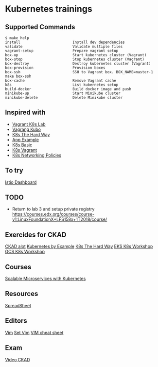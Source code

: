 # Kubernetes trainings

## Supported Commands

<!-- START makefile-doc -->
```
$ make help
install                        Install dev dependencies
validate                       Validate multiple files
vagrant-setup                  Prepare vagrant setup
box-up                         Start kubernetes cluster (Vagrant)
box-stop                       Stop kubernetes cluster (Vagrant)
box-destroy                    Destroy kubernetes cluster (Vagrant)
box-provision                  Provision boxes
box-ssh                        SSH to Vagrant box. BOX_NAME=master-1 make box-ssh
box-cache                      Remove Vagrant cache
k8s                            List kubernetes setup
build-docker                   Build docker image and push
minikube-up                    Start Minikube cluster
minikube-delete                Delete Minikube cluster
```
<!-- END makefile-doc -->

## Inspired with

- [Vagrant K8s Lab](https://github.com/xbernpa/vagrant-kubernetes-lab)
- [Vagrang Kubo](https://github.com/rgl/kubernetes-ubuntu-vagrant)
- [K8s The Hard Way](https://github.com/kelseyhightower/kubernetes-the-hard-way/blob/master/docs/04-certificate-authority.md)
- [App Example](https://github.com/ik-learning/vagrant-ubuntu-k8s/tree/master/examples/client/go)
- [K8s Basic](https://kubernetes.io/docs/tutorials/kubernetes-basics/)
- [K8s Vagrant](https://github.com/ereslibre/kubernetes-cluster-vagrant)
- [K8s Networking Policies](https://github.com/ahmetb/kubernetes-network-policy-recipes)
<!-- TODO certificates out. Deploy stuff via worker -->

## To try

[Istio Dashboard](https://github.com/ik-kubernetes/naftis)

## TODO

- Return to lab 3 and setup private registry
https://courses.edx.org/courses/course-v1:LinuxFoundationX+LFS158x+1T2018/course/

## Exercides for CKAD

[CKAD alot](https://github.com/dgkanatsios/CKAD-exercises)
[Kubernetes by Example](http://kubernetesbyexample.com/)
[K8s The Hard Way](https://github.com/kelseyhightower/kubernetes-the-hard-way)
[EKS K8s Workshop](https://github.com/aws-samples/aws-workshop-for-kubernetes)
[GCS K8s Workshop](https://github.com/aws-samples/aws-workshop-for-kubernetes)

## Courses

[Scalable Microservices with Kubernetes](https://eu.udacity.com/course/scalable-microservices-with-kubernetes--ud615)

## Resources

[SpreadSheet](https://docs.google.com/spreadsheets/d/10NltoF_6y3mBwUzQ4bcQLQfCE1BWSgUDcJXy-Qp2JEU/edit#gid=0)

## Editors

[Vim](https://devhints.io/vim)
[Set Vim](https://stackoverflow.com/questions/26962999/wrong-indentation-when-editing-yaml-in-vim)
[VIM cheat sheet](https://vim.rtorr.com/)

## Exam

[Video CKAD](https://www.youtube.com/watch?v=rnemKrveZks&feature=youtu.be)
